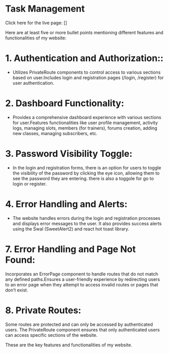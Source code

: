 # Task Management

Click here for the live page: []

Here are at least five or more bullet points mentioning different features and functionalities of my website:

# 1. Authentication and Authorization::
   - Utilizes PrivateRoute components to control access to various sections based on user.Includes login and registration pages (/login, /register) for user authentication.

# 2. Dashboard Functionality:
   - Provides a comprehensive dashboard experience with various sections for  user.Features functionalities like user profile management, activity logs, managing slots, members (for trainers), forums creation, adding new classes, managing subscribers, etc.

# 3. Password Visibility Toggle:
   - In the login and registration forms, there is an option for users to toggle the visibility of the password by clicking the eye icon, allowing them to see the password they are entering.
   there is also a toggole for go to login or register.

# 4. Error Handling and Alerts:
   - The website handles errors during the login and registration processes and displays error messages to the user. It also provides success alerts using the Swal (SweetAlert2) and react hot toast library.

# 7. Error Handling and Page Not Found:
   Incorporates an ErrorPage component to handle routes that do not match any defined paths.Ensures a user-friendly experience by redirecting users to an error page when they attempt to access invalid routes or pages that don’t exist.

# 8. Private Routes:
   Some routes are protected and can only be accessed by authenticated users. The PrivateRoute component ensures that only authenticated users can access specific sections of the website.


These are the key features and functionalities of my website.